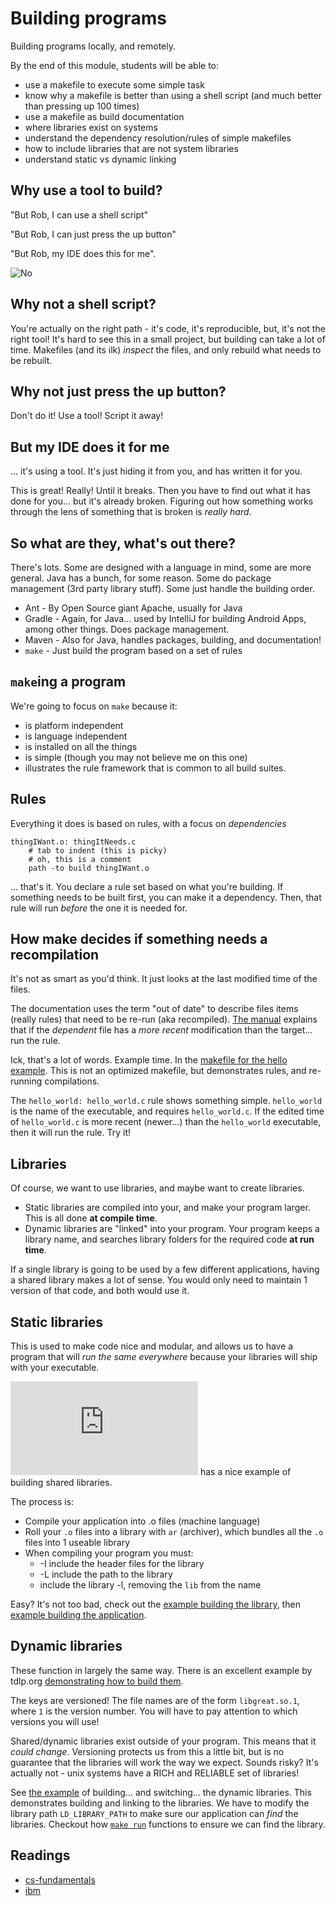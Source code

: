 Building programs
=================

Building programs locally, and remotely.

By the end of this module, students will be able to:

* use a makefile to execute some simple task
* know why a makefile is better than using a shell script (and much better than pressing
  up 100 times)
* use a makefile as build documentation
* where libraries exist on systems
* understand the dependency resolution/rules of simple makefiles
* how to include libraries that are not system libraries
* understand static vs dynamic linking

Why use a tool to build?
------------------------

"But Rob, I can use a shell script"

"But Rob, I can just press the up button"

"But Rob, my IDE does this for me".

![No](images/no.gif)

Why not a shell script?
----------------------

You're actually on the right path - it's code, it's reproducible,
but, it's not the right tool! It's hard to see this in a small project, but
building can take a lot of time. Makefiles (and its ilk) *inspect* the files,
and only rebuild what needs to be rebuilt.

Why not just press the up button?
---------------------------------

Don't do it! Use a tool! Script it away!

But my IDE does it for me
-------------------------

... it's using a tool. It's just hiding it from you, and has written it for
you.

This is great! Really! Until it breaks. Then you have to find out what it has
done for you... but it's already broken. Figuring out how something works
through the lens of something that is broken is *really hard*.

So what are they, what's out there?
-----------------------------------

There's lots. Some are designed with a language in mind, some are more general.
Java has a bunch, for some reason.
Some do package management (3rd party library stuff). Some just handle the
building order.

* Ant - By Open Source giant Apache, usually for Java
* Gradle - Again, for Java... used by IntelliJ for building Android
  Apps, among other things. Does package management.
* Maven - Also for Java, handles packages, building, and documentation!
* `make` - Just build the program based on a set of rules

`make`ing a program
-------------------

We're going to focus on `make` because it:

* is platform independent
* is language independent
* is installed on all the things
* is simple (though you may not believe me on this one)
* illustrates the rule framework that is common to all build suites.

Rules
-----

Everything it does is based on rules, with a focus on
*dependencies*

```make
thingIWant.o: thingItNeeds.c
	# tab to indent (this is picky)
	# oh, this is a comment
	path -to build thingIWant.o
```

... that's it. You declare a rule set based on what you're
building. If something needs to be built first, you can make it a dependency.
Then, that rule will run *before* the one it is needed for.

How make decides if something needs a recompilation
---------------------------------------------------

It's not as smart as you'd think. It just looks at the last modified
time of the files.

The documentation uses the term "out of date" to describe files items
(really rules) that need to be re-run (aka recompiled).
[The manual](https://www.gnu.org/software/make/manual/make.html#Rule-Syntax)
explains that if the *dependent* file has a *more recent* modification than
the target... run the rule.

Ick, that's a lot of words. Example time. In the
[makefile for the hello example](./examples/hello/makefile). This is not an
optimized makefile, but demonstrates rules, and re-running compilations.

The `hello_world: hello_world.c` rule shows something simple. `hello_world`
is the name of the executable, and requires `hello_world.c`. If the edited time
of `hello_world.c` is more recent (newer...) than the `hello_world` executable,
then it will run the rule. Try it!

Libraries
---------

Of course, we want to use libraries, and maybe want to create libraries.

* Static libraries are compiled into your, and make your program larger.
  This is all done **at compile time**.
* Dynamic libraries are "linked" into your program. Your program keeps
  a library name, and searches library folders for the required code
  **at run time**.

If a single library is going to be used by a few different applications,
having a shared library makes a lot of sense. You would only need to
maintain 1 version of that code, and both would use it.

Static libraries
----------------

This is used to make code nice and modular, and allows us to have a
program that will *run the same everywhere* because your libraries will
ship with your executable.

![The Dartmouth College](https://www.cs.dartmouth.edu/~campbell/cs50/buildlib.html)
has a nice example of building shared libraries.

The process is:

* Compile your application into .o files (machine language)
* Roll your `.o` files into a library with `ar` (archiver), which bundles all
  the `.o` files into 1 useable library
* When compiling your program you must:
  * -I include the header files for the library
  * -L include the path to the library
  * include the library -l, removing the `lib` from the name

Easy? It's not too bad, check out the
[example building the library](./examples/libraries/static/makefile),
then [example building the application](./examples/libraries/makefile).

Dynamic libraries
-----------------

These function in largely the same way. There is an excellent example
by tdlp.org
[demonstrating how to build them](https://tldp.org/HOWTO/Program-Library-HOWTO/shared-libraries.html).

The keys are versioned! The file names are of the form
`libgreat.so.1`, where `1` is the version number. You will have to pay
attention to which versions you will use!

Shared/dynamic libraries exist outside of your program. This means that
it *could change*. Versioning protects us from this a little bit, but
is no guarantee that the libraries will work the way we expect.
Sounds risky? It's actually not - unix systems have a RICH and
RELIABLE set of libraries!

See
[the example](./examples/dynamic/makefile)
of building... and switching... the dynamic libraries. This demonstrates
building and linking to the libraries. We have to modify the library path
`LD_LIBRARY_PATH` to make sure our application can *find* the libraries.
Checkout how
[`make run`](./examples/libraries/makefile)
functions to ensure we can find the library.

Readings
--------

* [cs-fundamentals](https://cs-fundamentals.com/tech-interview/c/difference-between-static-and-dynamic-linking)
* [ibm](https://www.ibm.com/docs/en/aix/7.2?topic=techniques-when-use-dynamic-linking-static-linking)
